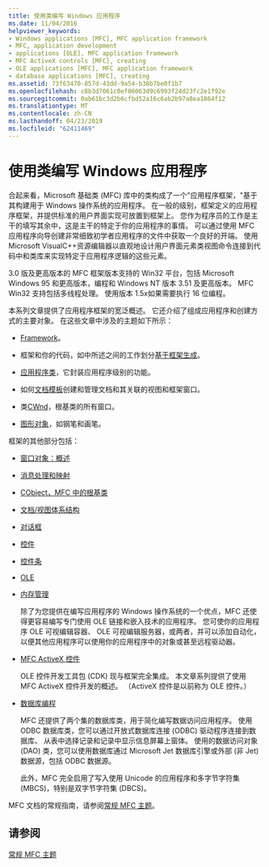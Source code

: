 ```yaml
---
title: 使用类编写 Windows 应用程序
ms.date: 11/04/2016
helpviewer_keywords:
- Windows applications [MFC], MFC application framework
- MFC, application development
- applications [OLE], MFC application framework
- MFC ActiveX controls [MFC], creating
- OLE applications [MFC], MFC application framework
- database applications [MFC], creating
ms.assetid: 73f63470-857d-43dd-9a54-b38b7be0f1b7
ms.openlocfilehash: c8b3d7061c0ef06063d9c6993f24d23fc2e1f92e
ms.sourcegitcommit: 0ab61bc3d2b6cfbd52a16c6ab2b97a8ea1864f12
ms.translationtype: MT
ms.contentlocale: zh-CN
ms.lasthandoff: 04/23/2019
ms.locfileid: "62411469"
---
```

# <a name="using-the-classes-to-write-applications-for-windows"></a>使用类编写 Windows 应用程序

合起来看，Microsoft 基础类 (MFC) 库中的类构成了一个"应用程序框架，"基于其构建用于 Windows 操作系统的应用程序。 在一般的级别，框架定义的应用程序框架，并提供标准的用户界面实现可放置到框架上。 您作为程序员的工作是主干的填写其余中，这是主干的特定于你的应用程序的事情。 可以通过使用 MFC 应用程序向导创建非常细致初学者应用程序的文件中获取一个良好的开端。 使用 Microsoft VisualC++资源编辑器以直观地设计用户界面元素类视图命令连接到代码中和类库来实现特定于应用程序逻辑的这些元素。

3.0 版及更高版本的 MFC 框架版本支持的 Win32 平台，包括 Microsoft Windows 95 和更高版本，编程和 Windows NT 版本 3.51 及更高版本。 MFC Win32 支持包括多线程处理。 使用版本 1.5*x*如果需要执行 16 位编程。

本系列文章提供了应用程序框架的宽泛概述。 它还介绍了组成应用程序和创建方式的主要对象。 在这些文章中涉及的主题如下所示：

- [Framework](../mfc/framework-mfc.md)。

- 框架和你的代码，如中所述之间的工作划分[基于框架生成](../mfc/building-on-the-framework.md)。

- [应用程序类](../mfc/cwinapp-the-application-class.md)，它封装应用程序级别的功能。

- 如何[文档模板](../mfc/document-templates-and-the-document-view-creation-process.md)创建和管理文档和其关联的视图和框架窗口。

- 类[CWnd](../mfc/window-objects.md)，根基类的所有窗口。

- [图形对象](../mfc/graphic-objects.md)，如钢笔和画笔。

框架的其他部分包括：

- [窗口对象：概述](../mfc/window-objects.md)

- [消息处理和映射](../mfc/message-handling-and-mapping.md)

- [CObject，MFC 中的根基类](../mfc/using-cobject.md)

- [文档/视图体系结构](../mfc/document-view-architecture.md)

- [对话框](../mfc/dialog-boxes.md)

- [控件](../mfc/controls-mfc.md)

- [控件条](../mfc/control-bars.md)

- [OLE](../mfc/ole-in-mfc.md)

- [内存管理](../mfc/memory-management.md)

   除了为您提供在编写应用程序的 Windows 操作系统的一个优点，MFC 还使得更容易编写专门使用 OLE 链接和嵌入技术的应用程序。 您可使你的应用程序 OLE 可视编辑容器、 OLE 可视编辑服务器，或两者，并可以添加自动化，以便其他应用程序可以使用你的应用程序中的对象或甚至远程驱动器。

- [MFC ActiveX 控件](../mfc/mfc-activex-controls.md)

   OLE 控件开发工具包 (CDK) 现与框架完全集成。 本文章系列提供了使用 MFC ActiveX 控件开发的概述。 （ActiveX 控件是以前称为 OLE 控件。）

- [数据库编程](../data/data-access-programming-mfc-atl.md)

   MFC 还提供了两个集的数据库类，用于简化编写数据访问应用程序。 使用 ODBC 数据库类，您可以通过开放式数据库连接 (ODBC) 驱动程序连接到数据库、 从表中选择记录和记录中显示信息屏幕上窗体。 使用的数据访问对象 (DAO) 类，您可以使用数据库通过 Microsoft Jet 数据库引擎或外部 (非 Jet) 数据源，包括 ODBC 数据源。

   此外，MFC 完全启用了写入使用 Unicode 的应用程序和多字节字符集 (MBCS)，特别是双字节字符集 (DBCS)。

MFC 文档的常规指南，请参阅[常规 MFC 主题](../mfc/general-mfc-topics.md)。

## <a name="see-also"></a>请参阅

[常规 MFC 主题](../mfc/general-mfc-topics.md)
